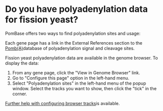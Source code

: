 # Do you have polyadenylation data for fission yeast?
<!-- pombase_categories: Datasets,Querying/Searching -->

PomBase offers two ways to find polyadenylation sites and usage:

Each gene page has a link in the External References section to the
[Pomb(A)](http://www.pomba.co.uk/POMBA/)database of polyadenylation
signal and cleavage sites.

Fission yeast polyadenylation data are available in the genome browser.
To display the data:

1.  From any gene page, click the "View in Genome Browser" link.
2.  Go to "Configure this page" option in the left-hand menu.
3.  Select "Polyadenylation sites" in the left-hand menu of the popup
    window. Select the tracks you want to show, then click the "tick" in
    the corner.

[Further help with configuring browser
tracks](/faq/how-can-i-show-or-hide-tracks-genome-browser)is available.

